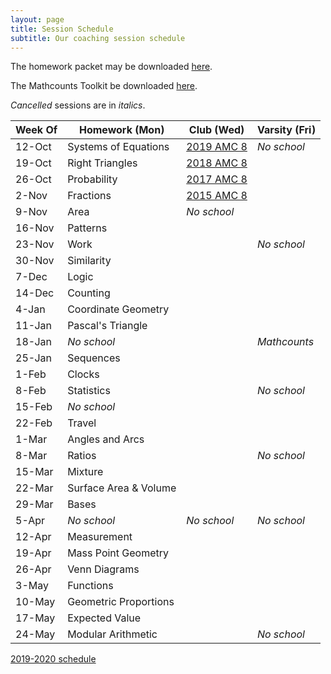```yaml
---
layout: page
title: Session Schedule
subtitle: Our coaching session schedule
---
```


The homework packet may be downloaded <a href="/files/Homework%20Packet.pdf">here</a>.

The Mathcounts Toolkit be downloaded <a href="/files/Mathcounts%20Toolkit.pdf">here</a>.

_Cancelled_ sessions are in _italics_.

| Week Of	| Homework (Mon)		| Club (Wed) | Varsity (Fri) |
| ----------|-------------			| ----| ----|
| 12-Oct	| Systems of Equations	| [2019 AMC 8](https://artofproblemsolving.com/wiki/index.php/2019_AMC_8_Problems) | _No school_ |
| 19-Oct	| Right Triangles		| [2018 AMC 8](https://artofproblemsolving.com/wiki/index.php/2018_AMC_8_Problems) | |
| 26-Oct	| Probability			| [2017 AMC 8](https://artofproblemsolving.com/wiki/index.php/2017_AMC_8_Problems) | |
| 2-Nov		| Fractions				| [2015 AMC 8](https://artofproblemsolving.com/wiki/index.php/2015_AMC_8_Problems) | |
| 9-Nov		| Area					| _No school_ | |
| 16-Nov	| Patterns				| | |
| 23-Nov	| Work					| | _No school_ |
| 30-Nov	| Similarity			| | |
| 7-Dec		| Logic					| | |
| 14-Dec	| Counting				| | |
| 4-Jan		| Coordinate Geometry	| | |
| 11-Jan	| Pascal's Triangle		| | |
| 18-Jan	| _No school_			| | _Mathcounts_ |
| 25-Jan	| Sequences				| | |
| 1-Feb		| Clocks				| | |
| 8-Feb		| Statistics			| | _No school_ |
| 15-Feb	| _No school_			| | |
| 22-Feb	| Travel				| | |
| 1-Mar		| Angles and Arcs		| | |
| 8-Mar		| Ratios				| | _No school_ |
| 15-Mar	| Mixture				| | |
| 22-Mar	| Surface Area & Volume | | |
| 29-Mar	| Bases					| | |
| 5-Apr		| _No school_			| _No school_ | _No school_ |
| 12-Apr	| Measurement			| | |
| 19-Apr	| Mass Point Geometry	| | |
| 26-Apr	| Venn Diagrams			| | |
| 3-May		| Functions				| | |
| 10-May	| Geometric Proportions	| | |
| 17-May	| Expected Value		| | |
| 24-May	| Modular Arithmetic	| | _No school_ |

[2019-2020 schedule](schedule-1920.md)